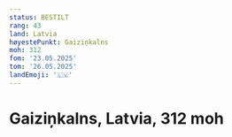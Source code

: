 ```yaml
---
status: BESTILT
rang: 43
land: Latvia
høyestePunkt: Gaiziņkalns
moh: 312
fom: '23.05.2025'
tom: '26.05.2025'
landEmoji: '🇱🇻'
---
```


# Gaiziņkalns, Latvia, 312 moh